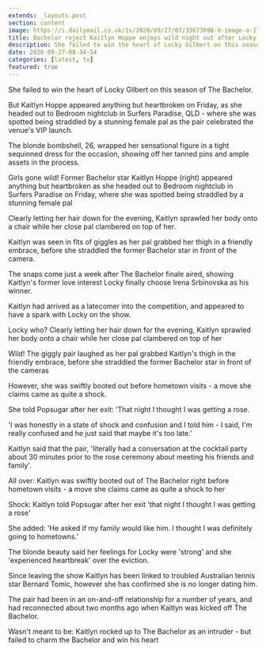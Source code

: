 ```yaml
---
extends: _layouts.post
section: content
image: https://i.dailymail.co.uk/1s/2020/09/27/07/33673698-0-image-a-17_1601189363597.jpg 
title: Bachelor reject Kaitlyn Hoppe enjoys wild night out after Locky Gilbert heartache 
description: She failed to win the heart of Locky Gilbert on this season of The Bachelor. 
date: 2020-09-27-08-34-54 
categories: [latest, tv] 
featured: true 
--- 
```

She failed to win the heart of Locky Gilbert on this season of The Bachelor.

But Kaitlyn Hoppe appeared anything but heartbroken on Friday, as she headed out to Bedroom nightclub in Surfers Paradise, QLD - where she was spotted being straddled by a stunning female pal as the pair celebrated the venue's VIP launch.

The blonde bombshell, 26, wrapped her sensational figure in a tight sequinned dress for the occasion, showing off her tanned pins and ample assets in the process.

Girls gone wild! Former Bachelor star Kaitlyn Hoppe (right) appeared anything but heartbroken as she headed out to Bedroom nightclub in Surfers Paradise on Friday, where she was spotted being straddled by a stunning female pal 

Clearly letting her hair down for the evening, Kaitlyn sprawled her body onto a chair while her close pal clambered on top of her.

Kaitlyn was seen in fits of giggles as her pal grabbed her thigh in a friendly embrace, before she straddled the former Bachelor star in front of the camera. 

The snaps come just a week after The Bachelor finale aired, showing Kaitlyn's former love interest Locky finally choose Irena Srbinovska as his winner. 

Kaitlyn had arrived as a latecomer into the competition, and appeared to have a spark with Locky on the show.

Locky who? Clearly letting her hair down for the evening, Kaitlyn sprawled her body onto a chair while her close pal clambered on top of her

Wild! The giggly pair laughed as her pal grabbed Kaitlyn's thigh in the friendly embrace, before she straddled the former Bachelor star in front of the cameras

However, she was swiftly booted out before hometown visits - a move she claims came as quite a shock.

She told Popsugar after her exit: 'That night I thought I was getting a rose.

'I was honestly in a state of shock and confusion and I told him - I said, I'm really confused and he just said that maybe it's too late.'

Kaitlyn said that the pair, 'literally had a conversation at the cocktail party about 30 minutes prior to the rose ceremony about meeting his friends and family'.

All over: Kaitlyn was swiftly booted out of The Bachelor right before hometown visits - a move she claims came as quite a shock to her

Shock: Kaitlyn told Popsugar after her exit 'that night I thought I was getting a rose'

She added: 'He asked if my family would like him. I thought I was definitely going to hometowns.'

The blonde beauty said her feelings for Locky were 'strong' and she 'experienced heartbreak' over the eviction.

Since leaving the show Kaitlyn has been linked to troubled Australian tennis star Bernard Tomic, however she has confirmed she is no longer dating him.

The pair had been in an on-and-off relationship for a number of years, and had reconnected about two months ago when Kaitlyn was kicked off The Bachelor.

Wasn't meant to be: Kaitlyn rocked up to The Bachelor as an intruder - but failed to charm the Bachelor and win his heart

